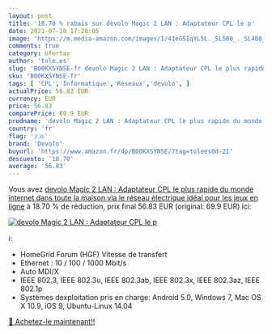 ```yaml
---
layout: post
title: '18.70 % rabais sur devolo Magic 2 LAN : Adaptateur CPL le p'
date: 2021-07-19 17:28:05
image: 'https://m.media-amazon.com/images/I/41eGSIqYL5L._SL500_._SL400_.jpg'
comments: true
category: ofertas
author: 'tole.es'
slug: 'B00KXSYNSE-fr devolo Magic 2 LAN : Adaptateur CPL le plus rapide du...'
sku: 'B00KXSYNSE-fr'
tags: [ 'CPL','Informatique','Réseaux','devolo', ]
actualPrice: 56.83 EUR
currency: EUR
price: 56.83
comparePrice: 69.9 EUR
prodname: 'devolo Magic 2 LAN : Adaptateur CPL le plus rapide du monde  internet dans toute la maison via le réseau électrique  idéal pour les jeux en ligne'
country: 'fr'
flag: '🇫🇷'
brand: 'Devolo'
buyurl: 'https://www.amazon.fr/dp/B00KXSYNSE/?tag=tolees0d-21'
descuento: '18.70'
average: '56.83'
---
```


Vous avez [devolo Magic 2 LAN : Adaptateur CPL le plus rapide du monde  internet dans toute la maison via le réseau électrique  idéal pour les jeux en ligne](https://www.amazon.fr/dp/B00KXSYNSE/?tag=tolees0d-21)  à  18.70 % de réduction, prix final  56.83 EUR (original: 69.9 EUR) ici:

[![devolo Magic 2 LAN : Adaptateur CPL le p](https://m.media-amazon.com/images/I/41eGSIqYL5L._SL500_._SL400_.jpg)](https://www.amazon.fr/dp/B00KXSYNSE/?tag=tolees0d-21)

ℹ️:

- HomeGrid Forum (HGF) Vitesse de transfert
- Ethernet : 10 / 100 / 1000 Mbit/s
- Auto MDI/X
- IEEE 802.3, IEEE 802.3u, IEEE 802.3ab, IEEE 802.3x, IEEE 802.3az, IEEE 802.1p
- Systèmes dexploitation pris en charge: Android 5.0, Windows 7, Mac OS X 10.9, iOS 9, Ubuntu-Linux 14.04

[🛒 Achetez-le maintenant!!](https://www.amazon.fr/dp/B00KXSYNSE/?tag=tolees0d-21)
